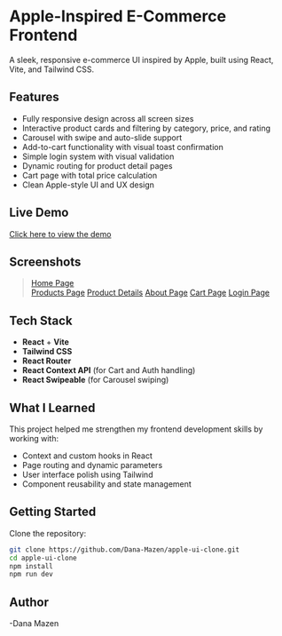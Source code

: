 # Apple-Inspired E-Commerce Frontend

A sleek, responsive e-commerce UI inspired by Apple, built using React, Vite, and Tailwind CSS.

## Features

- Fully responsive design across all screen sizes
- Interactive product cards and filtering by category, price, and rating
- Carousel with swipe and auto-slide support
- Add-to-cart functionality with visual toast confirmation
- Simple login system with visual validation
- Dynamic routing for product detail pages
- Cart page with total price calculation
- Clean Apple-style UI and UX design

## Live Demo

[Click here to view the demo](#)

## Screenshots

> [Home Page](./public/screenshots/homepage.png)  
> [Products Page](./public/screenshots/products.png) 
> [Product Details](./public/screenshots/productDetails.png)
> [About Page](./public/screenshots/aboutPage.png)
> [Cart Page](./public/screenshots/cartPage.png)
> [Login Page](./public/screenshots/loginPage.png)


## Tech Stack

- **React** + **Vite**
- **Tailwind CSS**
- **React Router**
- **React Context API** (for Cart and Auth handling)
- **React Swipeable** (for Carousel swiping)

## What I Learned

This project helped me strengthen my frontend development skills by working with:

- Context and custom hooks in React
- Page routing and dynamic parameters
- User interface polish using Tailwind
- Component reusability and state management

## Getting Started

Clone the repository:

```bash
git clone https://github.com/Dana-Mazen/apple-ui-clone.git
cd apple-ui-clone
npm install
npm run dev
```
## Author 

-Dana Mazen
